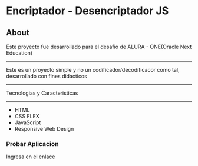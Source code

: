 # Encriptador - Desencriptador JS

## About
Este proyecto fue desarrollado para el desafio de ALURA - ONE(Oracle Next Education)
***
Este es un proyecto simple y no un codificador/decodificacor como tal, desarrollado con fines didacticos
***
Tecnologias y Caracteristicas
***
- HTML
- CSS FLEX
- JavaScript
- Responsive Web Design
### Probar Aplicacion
Ingresa en el enlace <a href="https://fabregu.github.io/encrytor-alura/"></a> 
